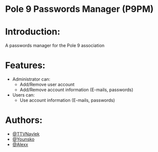 # Pole 9 Passwords Manager (P9PM)

# Introduction:

A passwords manager for the Pole 9 association

# Features:

- Administrator can:
    - Add/Remove user account
    - Add/Remove account information (E-mails, passwords)
- Users can:
    - Use account information (E-mails, passwords)

# Authors:

- [@TTVNaylek](https://github.com/TTVNaylek)
- [@Younsko](https://github.com/Younsko)
- [@Alexx]()
